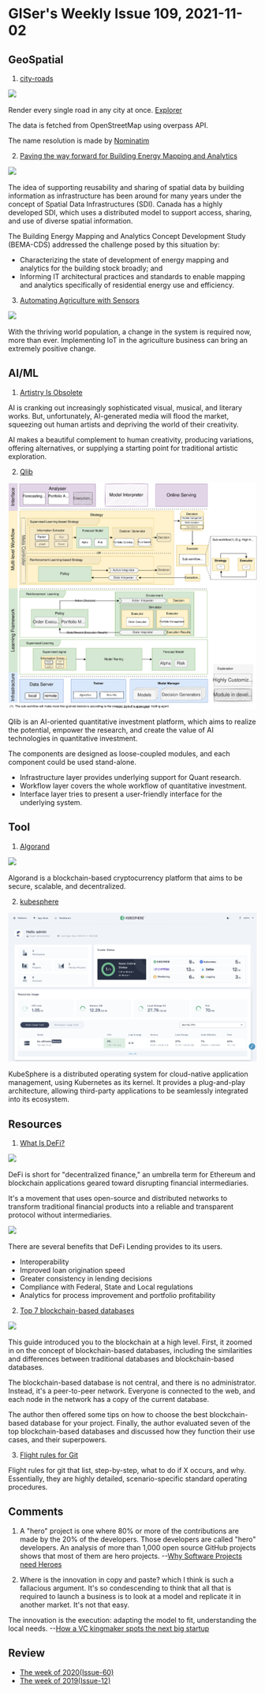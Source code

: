 # GISer's Weekly Issue 109, 2021-11-02

## GeoSpatial

1. [city-roads](https://github.com/anvaka/city-roads)

![](https://camo.githubusercontent.com/2b24b34deb200bfb92bdef472008ec1c768d9707354f0b23989432c579b2fec9/68747470733a2f2f692e696d6775722e636f6d2f366246685833652e706e67)

Render every single road in any city at once. [Explorer](anvaka.github.io/city-roads)

The data is fetched from OpenStreetMap using overpass API.

The name resolution is made by [Nominatim](https://nominatim.openstreetmap.org/)

2. [Paving the way forward for Building Energy Mapping and Analytics](https://www.ogc.org/blog/4592)

![](https://www.ogc.org/pub/www/files/blog/BEMABlog_fig2.png)

The idea of supporting reusability and sharing of spatial data by building information as infrastructure has been around for many years under the concept of Spatial Data Infrastructures (SDI). Canada has a highly developed SDI, which uses a distributed model to support access, sharing, and use of diverse spatial information.

The Building Energy Mapping and Analytics Concept Development Study (BEMA-CDS) addressed the challenge posed by this situation by:

- Characterizing the state of development of energy mapping and analytics for the building stock broadly; and
- Informing IT architectural practices and standards to enable mapping and analytics specifically of residential energy use and efficiency.

3. [Automating Agriculture with Sensors](https://www.iotforall.com/automating-agriculture-with-sensors)

![](https://www.wespeakiot.com/wp-content/uploads/2017/08/smart-farm-infographic.jpg)

With the thriving world population, a change in the system is required now, more than ever. Implementing IoT in the agriculture business can bring an extremely positive change.

## AI/ML

1. [Artistry Is Obsolete](https://read.deeplearning.ai/the-batch/issue-115/)

AI is cranking out increasingly sophisticated visual, musical, and literary works. But, unfortunately, AI-generated media will flood the market, squeezing out human artists and depriving the world of their creativity.

AI makes a beautiful complement to human creativity, producing variations, offering alternatives, or supplying a starting point for traditional artistic exploration.

2. [Qlib](https://github.com/microsoft/qlib)

![](https://github.com/microsoft/qlib/raw/main/docs/_static/img/framework.svg)

Qlib is an AI-oriented quantitative investment platform, which aims to realize the potential, empower the research, and create the value of AI technologies in quantitative investment.

The components are designed as loose-coupled modules, and each component could be used stand-alone.

- Infrastructure layer provides underlying support for Quant research.
- Workflow layer covers the whole workflow of quantitative investment.
- Interface layer tries to present a user-friendly interface for the underlying system.

## Tool

1.  [Algorand](https://www.algorand.com/)

![](https://file.publish.vn/amberblocks/2021-10/algo-ecosystem-1635517917906.jpg)

Algorand is a blockchain-based cryptocurrency platform that aims to be secure, scalable, and decentralized.

2. [kubesphere](https://github.com/kubesphere/kubesphere)

![](https://github.com/kubesphere/kubesphere/blob/master/docs/images/console.png?raw=true)

KubeSphere is a distributed operating system for cloud-native application management, using Kubernetes as its kernel. It provides a plug-and-play architecture, allowing third-party applications to be seamlessly integrated into its ecosystem.

## Resources

1. [What Is DeFi?](https://www.coindesk.com/learn/what-is-defi/)

![](https://d3lkc3n5th01x7.cloudfront.net/wp-content/uploads/2021/01/24034950/defi-lending-working-1.svg)

DeFi is short for "decentralized finance," an umbrella term for Ethereum and blockchain applications geared toward disrupting financial intermediaries.

It's a movement that uses open-source and distributed networks to transform traditional financial products into a reliable and transparent protocol without intermediaries.

![](https://d3lkc3n5th01x7.cloudfront.net/wp-content/uploads/2021/01/24035400/benefits-of-Defi.svg)

There are several benefits that DeFi Lending provides to its users.

- Interoperability
- Improved loan origination speed
- Greater consistency in lending decisions
- Compliance with Federal, State and Local regulations
- Analytics for process improvement and portfolio profitability

2. [Top 7 blockchain-based databases](https://blog.logrocket.com/top-7-blockchain-based-databases/)

![](https://blog.logrocket.com/wp-content/uploads/2021/10/top-blockchain-databases.png)

This guide introduced you to the blockchain at a high level. First, it zoomed in on the concept of blockchain-based databases, including the similarities and differences between traditional databases and blockchain-based databases.

The blockchain-based database is not central, and there is no administrator. Instead, it's a peer-to-peer network. Everyone is connected to the web, and each node in the network has a copy of the current database.

The author then offered some tips on how to choose the best blockchain-based database for your project. Finally, the author evaluated seven of the top blockchain-based databases and discussed how they function their use cases, and their superpowers.

3. [Flight rules for Git](https://github.com/k88hudson/git-flight-rules)

Flight rules for git that list, step-by-step, what to do if X occurs, and why. Essentially, they are highly detailed, scenario-specific standard operating procedures.

## Comments

1. A "hero" project is one where 80% or more of the contributions are made by the 20% of the developers. Those developers are called "hero" developers. An analysis of more than 1,000 open source GitHub projects shows that most of them are hero projects.
   --[Why Software Projects need Heroes](https://neverworkintheory.org/2021/09/10/why-software-projects-need-heroes.html)

2. Where is the innovation in copy and paste? which I think is such a fallacious argument. It's so condescending to think that all that is required to launch a business is to look at a model and replicate it in another market. It's not that easy.

The innovation is the execution: adapting the model to fit, understanding the local needs.
--[How a VC kingmaker spots the next big startup](https://restofworld.org/2021/how-500-startups-finds-unicorns/)

## Review

- [The week of 2020(Issue-60)](https://github.com/lkcozy/weekly/blob/master/docs/2020/issue-60.md)
- [The week of 2019(Issue-12)](https://github.com/lkcozy/weekly/blob/master/docs/2019/issue-12.md)
